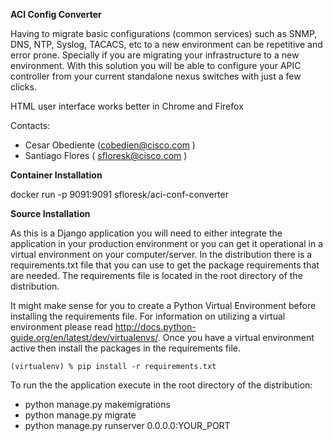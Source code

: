 **ACI Config Converter**

Having to migrate basic configurations (common services) such as SNMP, DNS, NTP, Syslog, TACACS, etc to a new environment can be
repetitive and error prone. Specially if you are migrating your infrastructure to a new environment.
With this solution you will be able to configure your APIC controller from your current standalone nexus
switches with just a few clicks.


HTML user interface works better in Chrome and Firefox

Contacts:

* Cesar Obediente (cobedien@cisco.com )
* Santiago Flores ( sfloresk@cisco.com )

**Container Installation**


docker run -p 9091:9091 sfloresk/aci-conf-converter


**Source Installation**

As this is a Django application you will need to either integrate the application in your production environment or you can
get it operational in a virtual environment on your computer/server. In the distribution there is a requirements.txt file that you can
use to get the package requirements that are needed. The requirements file is located in the root directory of the distribution.

It might make sense for you to create a Python Virtual Environment before installing the requirements file. For information on utilizing
a virtual environment please read http://docs.python-guide.org/en/latest/dev/virtualenvs/. Once you have a virtual environment active then
install the packages in the requirements file.

`(virtualenv) % pip install -r requirements.txt
`

To run the the application execute in the root directory of the distribution:
 - python manage.py makemigrations
 - python manage.py migrate
 - python manage.py runserver 0.0.0.0:YOUR_PORT
